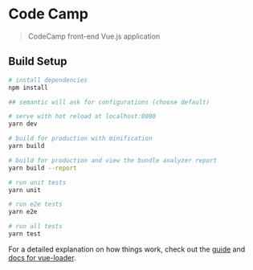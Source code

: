 # Code Camp

> CodeCamp front-end Vue.js application

## Build Setup

``` bash
# install dependencies
npm install

## semantic will ask for configurations (choose default)

# serve with hot reload at localhost:8080
yarn dev

# build for production with minification
yarn build

# build for production and view the bundle analyzer report
yarn build --report

# run unit tests
yarn unit

# run e2e tests
yarn e2e

# run all tests
yarn test
```

For a detailed explanation on how things work, check out the [guide](http://vuejs-templates.github.io/webpack/) and [docs for vue-loader](http://vuejs.github.io/vue-loader).
